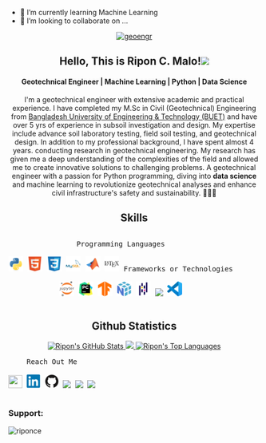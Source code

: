 
- 🌱 I’m currently learning Machine Learning  
- 💞️ I’m looking to collaborate on ...

<!---
geoengr/geoengr is a ✨ special ✨ repository because its `README.md` (this file) appears on your GitHub profile.
You can click the Preview link to take a look at your changes.
--->

<a href="https://github.com/geoengr" target="_blank"><p align="center"> <img src="https://komarev.com/ghpvc/?username=geoengr&label=Profile%20views&color=129e00" alt="geoengr" /></a>
      
<h2 align="center">Hello, This is Ripon C. Malo!<img src="https://raw.githubusercontent.com/iampavangandhi/iampavangandhi/master/gifs/Hi.gif" width="25px"><h4 align="center">Geotechnical Engineer | Machine Learning | Python | Data Science</h4></h2>


<html>
<body>
      
<p align="center">I'm a geotechnical engineer with extensive academic and practical experience. I have completed my M.Sc in Civil (Geotechnical) Engineering from <a href="https://www.buet.ac.bd/">Bangladesh University of Engineering & Technology (BUET)<a> and have over 5 yrs of experience in subsoil investigation and design. My expertise include advance soil laboratory testing, field soil testing, and geotechnical design. In addition to my professional background, I have spent almost 4 years. conducting research in geotechnical engineering. My research has given me a deep understanding of the complexities of the field and allowed me to create innovative solutions to challenging problems. A geotechnical engineer with a passion for Python programming, diving into <b>data science</b> and <b></b>machine learning</b> to revolutionize geotechnical analyses and enhance civil infrastructure's safety and sustainability. 🚀🐍🌐 <br>
<p/>
<h2 align="center">Skills</h2>
<p style="display: inline-block;" align="center">
<kbd>
<kbd>Programming Languages</kbd>
<br>
<br>
<img width="30px" src="https://raw.githubusercontent.com/devicons/devicon/master/icons/python/python-original.svg" /> 
<img width="30px" src="https://raw.githubusercontent.com/devicons/devicon/master/icons/html5/html5-original.svg" /> 
<img width="30px" src="https://raw.githubusercontent.com/devicons/devicon/master/icons/css3/css3-original.svg" /> 
<img width="30px" src="https://raw.githubusercontent.com/devicons/devicon/master/icons/mysql/mysql-original-wordmark.svg" /> 
<img width="30px" src="https://raw.githubusercontent.com/devicons/devicon/master/icons/matlab/matlab-original.svg" /> 
<img width="30px" src="https://raw.githubusercontent.com/devicons/devicon/master/icons/latex/latex-original.svg" /> 

  
</kbd>
<kbd>
<kbd>Frameworks or Technologies</kbd>
<br>
<br>
<img width="30px" src="https://raw.githubusercontent.com/devicons/devicon/master/icons/jupyter/jupyter-original-wordmark.svg" /> 
<img width="30px" src="https://raw.githubusercontent.com/devicons/devicon/master/icons/pycharm/pycharm-original.svg" /> 
<img width="30px" src="https://raw.githubusercontent.com/devicons/devicon/master/icons/tensorflow/tensorflow-original.svg" /> 
<img width="30px" src="https://raw.githubusercontent.com/devicons/devicon/master/icons/numpy/numpy-original.svg" /> 
<img width="30px" src="https://raw.githubusercontent.com/devicons/devicon/master/icons/pandas/pandas-original.svg" /> 
<img width="55px" src="https://upload.wikimedia.org/wikipedia/commons/0/05/Scikit_learn_logo_small.svg" /> 
<img width="30px" src="https://raw.githubusercontent.com/devicons/devicon/master/icons/vscode/vscode-original.svg" />  
</kbd>
</p>  
      
      

      
<h2 align="center">Github Statistics</h2>     
<div align="center">
<a href="https://github.com/geoengr">
<img height="180em" src="https://github-readme-stats.vercel.app/api?username=geoengr&show_icons=true&theme=algolia&include_all_commits=true&count_private=true" alt="Ripon's GitHub Stats"/>
<img height="180em" src="https://github-readme-streak-stats.herokuapp.com/?user=geoengr&layout=compact&theme=algolia">
<img height="180em" src="https://github-readme-stats.vercel.app/api/top-langs/?username=geoengr&layout=donut&langs_count=7&theme=algolia" alt="Ripon's Top Languages"/>
</a>
</div>     
     

<p style="display: inline-block;" align="center">
<kbd>
<kbd>Reach Out Me</kbd>
<br>
<br>
<a href="mailto:riponce.buet@gmail.com"><img height="26px" width="28px" src="https://seeklogo.com/images/G/gmail-new-2020-logo-32DBE11BB4-seeklogo.com.png" /></a> 
<a href="https://www.linkedin.com/in/engr-ripon/"><img width="28px" src="https://raw.githubusercontent.com/devicons/devicon/master/icons/linkedin/linkedin-original.svg" /></a>
<a href="https://github.com/geoengr"><img width="28px" src="https://raw.githubusercontent.com/devicons/devicon/master/icons/github/github-original.svg" /></a>  <a href="https://www.kaggle.com/riponce"><img width="72px" src="https://upload.wikimedia.org/wikipedia/commons/7/7c/Kaggle_logo.png" /></a>  
<a href="https://scholar.google.com/citations?user=7-QY6VEAAAAJ&hl=en"><img width="28px" src="https://iconape.com/wp-content/files/da/64524/png/google-scholar.png" /></a>  
<a href="https://www.researchgate.net/profile/Ripon-Malo"><img width="28px" src="https://avatars.githubusercontent.com/u/1073651?s=200&v=4" /></a>  
</kbd>
</p>   

<h3 align="left">Support:</h3>
<p><a href="https://www.buymeacoffee.com/riponce"> <img align="left" src="https://cdn.buymeacoffee.com/buttons/v2/default-yellow.png" height="50" width="210" alt="riponce" /></a></p><br><br>
<body/> 
<html/>
